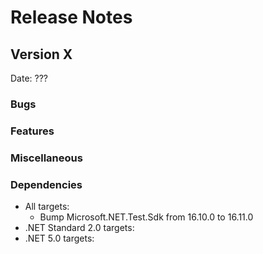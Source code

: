 # Release Notes

## Version X

Date: ???

### Bugs

### Features

### Miscellaneous

### Dependencies

- All targets:
  - Bump Microsoft.NET.Test.Sdk from 16.10.0 to 16.11.0
- .NET Standard 2.0 targets:
- .NET 5.0 targets:



